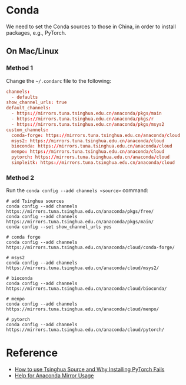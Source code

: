 # Conda

We need to set the Conda sources to those in China, in order to install packages, e.g., PyTorch.

## On Mac/Linux

### Method 1

Change the `~/.condarc` file to the following:

```conf
channels:
  - defaults
show_channel_urls: true
default_channels:
  - https://mirrors.tuna.tsinghua.edu.cn/anaconda/pkgs/main
  - https://mirrors.tuna.tsinghua.edu.cn/anaconda/pkgs/r
  - https://mirrors.tuna.tsinghua.edu.cn/anaconda/pkgs/msys2
custom_channels:
  conda-forge: https://mirrors.tuna.tsinghua.edu.cn/anaconda/cloud
  msys2: https://mirrors.tuna.tsinghua.edu.cn/anaconda/cloud
  bioconda: https://mirrors.tuna.tsinghua.edu.cn/anaconda/cloud
  menpo: https://mirrors.tuna.tsinghua.edu.cn/anaconda/cloud
  pytorch: https://mirrors.tuna.tsinghua.edu.cn/anaconda/cloud
  simpleitk: https://mirrors.tuna.tsinghua.edu.cn/anaconda/cloud
```

### Method 2

Run the `conda config --add channels <source>` command:

```shell
# add Tsinghua sources
conda config --add channels https://mirrors.tuna.tsinghua.edu.cn/anaconda/pkgs/free/
conda config --add channels https://mirrors.tuna.tsinghua.edu.cn/anaconda/pkgs/main/
conda config --set show_channel_urls yes

# conda forge
conda config --add channels https://mirrors.tuna.tsinghua.edu.cn/anaconda/cloud/conda-forge/

# msys2
conda config --add channels https://mirrors.tuna.tsinghua.edu.cn/anaconda/cloud/msys2/

# bioconda
conda config --add channels https://mirrors.tuna.tsinghua.edu.cn/anaconda/cloud/bioconda/

# menpo
conda config --add channels https://mirrors.tuna.tsinghua.edu.cn/anaconda/cloud/menpo/

# pytorch
conda config --add channels https://mirrors.tuna.tsinghua.edu.cn/anaconda/cloud/pytorch/
```

# Reference

- [How to use Tsinghua Source and Why Installing PyTorch Fails](https://blog.csdn.net/CallMeQiuqiuqiu/article/details/106817612?utm_medium=distribute.pc_aggpage_search_result.none-task-blog-2~all~sobaiduend~default-1-106817612.nonecase&utm_term=pytorch%20%E5%8F%AF%E7%94%A8%E9%95%9C%E5%83%8F%E6%BA%90&spm=1000.2123.3001.4430)
- [Help for Anaconda Mirror Usage](https://mirrors.tuna.tsinghua.edu.cn/help/anaconda/)
